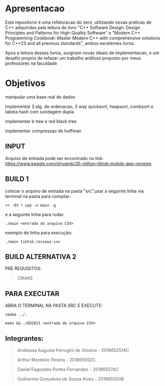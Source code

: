 # Apresentacao

Este repositorio é uma refatoracao do zero, utilizando novas praticas de C++ adquiridas pela leitura do livro "C++ Software Design: Design Principles and Patterns for High-Quality Software" e "Modern C++ Programming Cookbook: Master Modern C++ with comprehensive solutions for C++23 and all previous standards", ambos excelentes livros.

Apos a leitura desses livros, surgiram novas ideais de implementacao, e um desafio proprio de refazer um trabalho ardiloso proposto por meus professores na faculdade

# Objetivos
 
manipular uma base real de dados

implementar 3 alg. de ordenacao, 3 way quicksort, heapsort, combsort e tabela hash com sondagem dupla 

implementar b tree e red black tree

implementar compressao de huffman

## INPUT

Arquivo de entrada pode ser encontrado no link:
https://www.kaggle.com/shivamb/35-million-tiktok-mobile-app-reviews

## BUILD 1

colocar o arquivo de entrada na pasta "src",usar a seguinte linha via terminal na pasta para compilar:

```
++ -O3 *.cpp -o main -g
```

e a seguinte linha para rodar:
```
./main <entrada do arquivo CSV> 
```
exemplo de linha para execução:
```
./main tiktok_reviews.csv
```
## BUILD ALTERNATIVA 2

PRE REQUISITOS:
> CMAKE

## PARA EXECUTAR

ABRA O TERMINAL NA PASTA SRC E EXECUTE:

```
cmake ../.
```
```
make && ./ED2021 <entrada do arquivo CSV> 
```


## Integrantes:

> Andressa Augusta Ferrugini de Oliveira - 201665251AC

> Arthur Monteiro Pereira - 201865552C

> Daniel Fagundes Portes Fernandes - 201965574C

> Guilherme Gonçalves de Souza Alves - 201665503B
